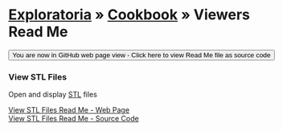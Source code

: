[Exploratoria]( https://exploratoria.github.io ) &raquo; [Cookbook]( https://exploratoria.github.io/cookbook/ ) &raquo; 
Viewers Read Me
===

<span style="display: none"> [You are now in GitHub source code view - click here to view Read Me file as a web page]( https://exploratoria.github.io/cookbook/viewers/index.html 'View file as a web page' ) </span>
<input type=button value="You are now in GitHub web page view - Click here to view Read Me file as source code" onclick="window.location.href='https://github.com/exploratoria/exploratoria.github.io/tree/master/cookbook/viewers'" />


### View STL Files

Open and display [STL]( https://en.wikipedia.org/wiki/STL_(file_format) ) files

[View STL Files Read Me - Web Page]( https://exploratoria.github.io/cookbook/viewers/view-stl-files )  
[View STL Files Read Me - Source Code]( https://github.com/exploratoria/exploratoria.github.io/tree/master/cookbook/viewers/view-stl-files/ )  
